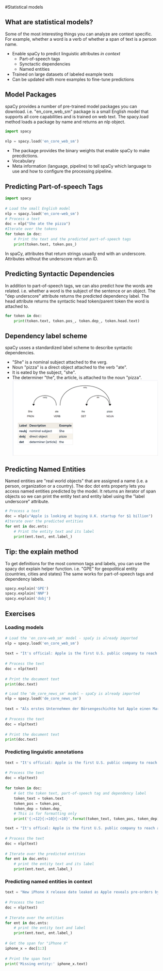 #Statistical models

## What are statistical models?
Some of the most interesting things you can analyze are context specific.
For example, whether a word is a verb of whether a span of text is a person name.
- Enable spaCy to predict linguistic attributes *in context*
	- Part-of-speech tags
	- Synctactic dependencies
	- Named entities
- Trained on large datasets of labeled example texts
- Can be updated with more examples to fine-tune predictions

## Model Packages
spaCy provides a number of pre-trained model packages you can download.
i.e. "en\_core\_web\_sm" package is a small English model that supports all core capabilities and is trained on web text.
The spacy.load method loads a package by name and returns an nlp object.
```python
import spacy

nlp = spacy.load('en_core_web_sm')
```
- The package provides the binary weights that enable spaCy to make precdictions.
- Vocabulary
- Meta information (language, pipeline) to tell spaCy which language to use and how to configure the processing pipeline.

## Predicting Part-of-speech Tags
```python
import spacy

# Load the small English model
nlp = spacy.load('en_core-web_sm')
# Process a text
doc = nlp("She ate the pizza")
#Iterate over the tokens
for token in doc:
    # Print the text and the predicted part-of-speech tags
    print(token.text, token.pos_)
```
In spaCy, attributes that return strings usually end with an underscore.
Attributes without the underscore return an ID.

## Predicting Syntactic Dependencies
In addition to part-of-speech tags, we can also predict how the words are related.
i.e. whether a word is the subject of the sentence or an object.
The "dep underscore" attribute returns the predicted dependency label.
The head attribute returns the syntactic head token/parent token the word is attached to.
```python
for token in doc:
    print(token.text, token.pos_, token.dep_, token.head.text)
```

## Dependency label scheme
spaCy usses a standardized label scheme to describe syntactic dependencies.
- "She" is a nominal subject attached to the verg.
- Noun "pizza" is a direct object attached to the verb "ate".
- It is eated by the subject, "she".
- The determiner "the", the article, is attached to the noun "pizza".
![statistical-models_dependency-label-scheme](images/statistical-models_dependency-label-scheme.png)

## Predicting Named Entities
Named entities are "real world objects" that are assigned a name (i.e. a person, organization or a country).
The doc dot ents property lets you access named entities predicted by the model.
It returns an iterator of span objects so we can print the entity text and entity label using the "label underscore" attribute.
```python
# Process a text
doc = nlp(u"Apple is looking at buying U.K. startup for $1 billion")
#Iterate over the predicted entities
for ent in doc.ents:
    # Print the entity text and its label
    print(ent.text, ent.label_)
```

## Tip: the explain method
To get definitions for the most common tags and labels, you can use the spacy dot explain helper function.
i.e. "GPE" for geopolitical entity (countries, cities and states)
The same works for part-of-speech tags and dependency labels.
```python
spacy.explain('GPE')
spacy.explain('NNP')
spacy.explain('dobj')
```

## Exercises

### Loading models
```python
# Load the 'en_core-web_sm' model - spaCy is already imported
nlp = spacy.load('en_core_web_sm')

text = "It's official: Apple is the first U.S. public company to reach a $1 trillion market value"

# Process the text
doc = nlp(text)

# Print the document text
print(doc.text)
```

```python
# Load the 'de_core_news_sm' model – spaCy is already imported
nlp = spacy.load('de_core_news_sm')

text = "Als erstes Unternehmen der Börsengeschichte hat Apple einen Marktwert von einer Billion US-Dollar erreicht"

# Process the text
doc = nlp(text)

# Print the document text
print(doc.text)
```

### Predicting linguistic annotations
```python
text = "It's official: Apple is the first U.S. public company to reach a $1 trillion market value"

# Process the text
doc = nlp(text)

for token in doc:
    # Get the token text, part-of-speech tag and dependency label
    token_text = token.text
    token_pos = token.pos_
    token_dep = token.dep_
    # This is for formatting only
    print('{:<12}{:<10}{:<10}'.format(token_text, token_pos, token_dep))
```

```python
text = "It's offical: Apple is the first U.S. public company to reach a $1 trillion market value"

# Process the text
doc = nlp(text)

# Iterate over the predicted entities
for ent in doc.ents:
    # print the entity text and its label
    print(ent.text, ent.label_)
```

### Predicting named entities in context
```python
text = "New iPhone X release date leaked as Apple reveals pre-orders by mistake"

# Process the text
doc = nlp(text)

# Iterate over the entities
for ent in doc.ents:
    # print the entity text and label
    print(ent.text, ent.label_)

# Get the span for "iPhone X"
iphone_x = doc[1:3]

# Print the span text
print('Missing entity:' iphone_x.text)
```
